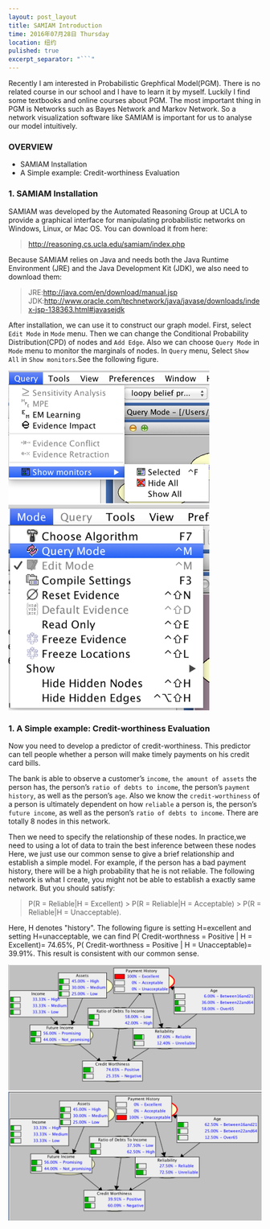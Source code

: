 ```yaml
---
layout: post_layout
title: SAMIAM Introduction
time: 2016年07月28日 Thursday
location: 纽约
pulished: true
excerpt_separator: "```"
---
```

Recently I am interested in Probabilistic Grephfical Model(PGM). There is no related course in our school and I have to learn it by myself. Luckily I find some textbooks and online courses about PGM. The most important thing in PGM is Networks such as Bayes Network and Markov Network. So a network visualization software like SAMIAM is important for us to analyse our model intuitively.

### OVERVIEW
- SAMIAM Installation
- A Simple example: Credit-worthiness Evaluation

### 1. SAMIAM Installation

SAMIAM was developed by the Automated Reasoning Group at UCLA to provide a graphical interface for manipulating probabilistic networks on Windows, Linux, or Mac OS. You can download it from here:

> <http://reasoning.cs.ucla.edu/samiam/index.php>

Because SAMIAM relies on Java and needs both the Java Runtime Environment (JRE) and the Java Development Kit (JDK), we also need to download them:

> JRE:<http://java.com/en/download/manual.jsp>
> JDK:<http://www.oracle.com/technetwork/java/javase/downloads/index-jsp-138363.html#javasejdk>

After installation, we can use it to construct our graph model. First, select `Edit Mode` in `Mode` menu. Then we can change the Conditional Probability Distribution(CPD) of nodes and `Add Edge`. Also we can choose `Query Mode` in `Mode` menu to monitor the marginals of nodes. In `Query` menu, Select `Show All` in `Show monitors`.See the following figure.

<img src="/assets/img/PGM/1.png" width="400px" />
<img src="/assets/img/PGM/2.png" width="400px" />

### 1. A Simple example: Credit-worthiness Evaluation

Now you need to develop a predictor of credit-worthiness. This predictor can tell people whether a person will make timely payments on his credit card bills.

The bank is able to observe a customer’s `income`, `the amount of assets` the person has, the person’s `ratio of debts to income`, the person’s `payment history`, as well as the person’s `age`.  Also we know the `credit-worthiness` of a person is ultimately dependent on how `reliable` a person is, the person’s `future income`, as well as the person’s `ratio of debts to income`. There are totally 8 nodes in this network.

Then we need to specify the relationship of these nodes. In practice,we need to using a lot of data to train the best inference between these nodes Here, we just use our common sense to give a brief relationship and establish a simple model. For example, if the person has a bad payment history, there will be a high probability that he is not reliable. The following network is what I create, you might not be able to establish a exactly same network. But you should satisfy:

> P(R = Reliable|H = Excellent) > P(R = Reliable|H = Acceptable) > P(R = Reliable|H = Unacceptable).

Here, H denotes "history". The following figure is setting H=excellent and setting H=unacceptable, we can find P( Credit-worthness = Positive | H = Excellent)= 74.65%, P( Credit-worthness = Positive | H = Unacceptable)= 39.91%. This result is consistent with our common sense.

<img src="/assets/img/PGM/3.png" width="640px" />
<img src="/assets/img/PGM/4.png" width="640px" />

